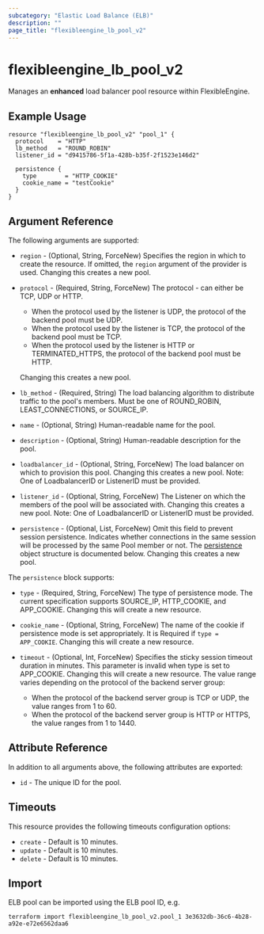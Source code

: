 ```yaml
---
subcategory: "Elastic Load Balance (ELB)"
description: ""
page_title: "flexibleengine_lb_pool_v2"
---
```


# flexibleengine_lb_pool_v2

Manages an **enhanced** load balancer pool resource within FlexibleEngine.

## Example Usage

```hcl
resource "flexibleengine_lb_pool_v2" "pool_1" {
  protocol    = "HTTP"
  lb_method   = "ROUND_ROBIN"
  listener_id = "d9415786-5f1a-428b-b35f-2f1523e146d2"

  persistence {
    type        = "HTTP_COOKIE"
    cookie_name = "testCookie"
  }
}
```

## Argument Reference

The following arguments are supported:

* `region` - (Optional, String, ForceNew) Specifies the region in which to create the resource.
  If omitted, the `region` argument of the provider is used. Changing this creates a new pool.

* `protocol` - (Required, String, ForceNew) The protocol - can either be TCP, UDP or HTTP.

  + When the protocol used by the listener is UDP, the protocol of the backend pool must be UDP.
  + When the protocol used by the listener is TCP, the protocol of the backend pool must be TCP.
  + When the protocol used by the listener is HTTP or TERMINATED_HTTPS, the protocol of the backend pool must be HTTP.

  Changing this creates a new pool.

* `lb_method` - (Required, String) The load balancing algorithm to
  distribute traffic to the pool's members. Must be one of
  ROUND_ROBIN, LEAST_CONNECTIONS, or SOURCE_IP.

* `name` - (Optional, String) Human-readable name for the pool.

* `description` - (Optional, String) Human-readable description for the pool.

* `loadbalancer_id` - (Optional, String, ForceNew) The load balancer on which to provision this
  pool. Changing this creates a new pool.
  Note: One of LoadbalancerID or ListenerID must be provided.

* `listener_id` - (Optional, String, ForceNew) The Listener on which the members of the pool
  will be associated with. Changing this creates a new pool.
  Note: One of LoadbalancerID or ListenerID must be provided.

* `persistence` - (Optional, List, ForceNew) Omit this field to prevent session persistence. Indicates
  whether connections in the same session will be processed by the same Pool member or not.
  The [persistence](#lb_persistence) object structure is documented below.
  Changing this creates a new pool.

<a name="lb_persistence"></a>
The `persistence` block supports:

* `type` - (Required, String, ForceNew) The type of persistence mode. The current specification
  supports SOURCE_IP, HTTP_COOKIE, and APP_COOKIE. Changing this will create a new resource.

* `cookie_name` - (Optional, String, ForceNew) The name of the cookie if persistence mode is set
  appropriately. It is Required if `type = APP_COOKIE`. Changing this will create a new resource.

* `timeout` - (Optional, Int, ForceNew) Specifies the sticky session timeout duration in minutes. This parameter is
  invalid when type is set to APP_COOKIE. Changing this will create a new resource.
  The value range varies depending on the protocol of the backend server group:

  + When the protocol of the backend server group is TCP or UDP, the value ranges from 1 to 60.
  + When the protocol of the backend server group is HTTP or HTTPS, the value ranges from 1 to 1440.

## Attribute Reference

In addition to all arguments above, the following attributes are exported:

* `id` - The unique ID for the pool.

## Timeouts

This resource provides the following timeouts configuration options:

* `create` - Default is 10 minutes.
* `update` - Default is 10 minutes.
* `delete` - Default is 10 minutes.

## Import

ELB pool can be imported using the ELB pool ID, e.g.

```shell
terraform import flexibleengine_lb_pool_v2.pool_1 3e3632db-36c6-4b28-a92e-e72e6562daa6
```

